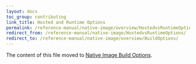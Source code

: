 ```yaml
---
layout: docs
toc_group: contributing
link_title: Hosted and Runtime Options
permalink: /reference-manual/native-image/overview/HostedvsRuntimeOptions/
redirect_from: /reference-manual/native-image/HostedvsRuntimeOptions/
redirect_to: /reference-manual/native-image/overview/BuildOptions/
---
```


The content of this file moved to [Native Image Build Options](BuildOptions.md).